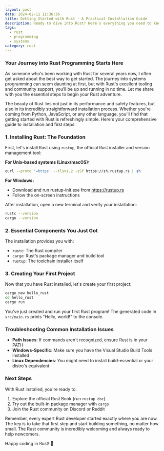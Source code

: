 ```yaml
---
layout: post
date: 2024-02-11 11:36:36
title: Getting Started with Rust - A Practical Installation Guide
description: Ready to dive into Rust? Here's everything you need to know to get started with this powerful systems programming language. We'll walk through the installation process and essential first steps to begin your Rust journey.
tags:
  - rust
  - programming
  - systems
category: rust
---
```


### **Your Journey into Rust Programming Starts Here**

As someone who's been working with Rust for several years now, I often get asked about the best way to get started. The journey into systems programming can seem daunting at first, but with Rust's excellent tooling and community support, you'll be up and running in no time. Let me share with you the essential steps to begin your Rust adventure.

The beauty of Rust lies not just in its performance and safety features, but also in its incredibly straightforward installation process. Whether you're coming from Python, JavaScript, or any other language, you'll find that getting started with Rust is refreshingly simple. Here's your comprehensive guide to installation and first steps:

### **1. Installing Rust: The Foundation**

First, let's install Rust using `rustup`, the official Rust installer and version management tool:

**For Unix-based systems (Linux/macOS):**
```bash
curl --proto '=https' --tlsv1.2 -sSf https://sh.rustup.rs | sh
```

**For Windows:**
- Download and run rustup-init.exe from https://rustup.rs
- Follow the on-screen instructions

After installation, open a new terminal and verify your installation:
```bash
rustc --version
cargo --version
```

### **2. Essential Components You Just Got**

The installation provides you with:
- `rustc`: The Rust compiler
- `cargo`: Rust's package manager and build tool
- `rustup`: The toolchain installer itself

### **3. Creating Your First Project**

Now that you have Rust installed, let's create your first project:
```bash
cargo new hello_rust
cd hello_rust
cargo run
```

You've just created and run your first Rust program! The generated code in `src/main.rs` prints "Hello, world!" to the console.

### **Troubleshooting Common Installation Issues**

- **Path Issues**: If commands aren't recognized, ensure Rust is in your PATH
- **Windows-Specific**: Make sure you have the Visual Studio Build Tools installed
- **Linux Dependencies**: You might need to install build-essential or your distro's equivalent

### **Next Steps**

With Rust installed, you're ready to:
1. Explore the official Rust Book (run `rustup doc`)
2. Try out the built-in package manager with `cargo`
3. Join the Rust community on Discord or Reddit

Remember, every expert Rust developer started exactly where you are now. The key is to take that first step and start building something, no matter how small. The Rust community is incredibly welcoming and always ready to help newcomers.

Happy coding in Rust! 🦀